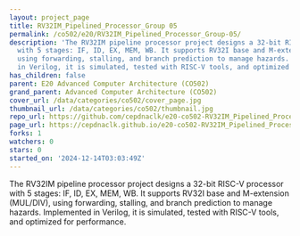 ```yaml
---
layout: project_page
title: RV32IM_Pipelined_Processor_Group 05
permalink: /co502/e20/RV32IM_Pipelined_Processor_Group-05/
description: 'The RV32IM pipeline processor project designs a 32-bit RISC-V processor
  with 5 stages: IF, ID, EX, MEM, WB. It supports RV32I base and M-extension (MUL/DIV),
  using forwarding, stalling, and branch prediction to manage hazards. Implemented
  in Verilog, it is simulated, tested with RISC-V tools, and optimized for performance.'
has_children: false
parent: E20 Advanced Computer Architecture (CO502)
grand_parent: Advanced Computer Architecture (CO502)
cover_url: /data/categories/co502/cover_page.jpg
thumbnail_url: /data/categories/co502/thumbnail.jpg
repo_url: https://github.com/cepdnaclk/e20-co502-RV32IM_Pipelined_Processor_Group-05
page_url: https://cepdnaclk.github.io/e20-co502-RV32IM_Pipelined_Processor_Group-05
forks: 1
watchers: 0
stars: 0
started_on: '2024-12-14T03:03:49Z'
---
```


The RV32IM pipeline processor project designs a 32-bit RISC-V processor with 5 stages: IF, ID, EX, MEM, WB. It supports RV32I base and M-extension (MUL/DIV), using forwarding, stalling, and branch prediction to manage hazards. Implemented in Verilog, it is simulated, tested with RISC-V tools, and optimized for performance.